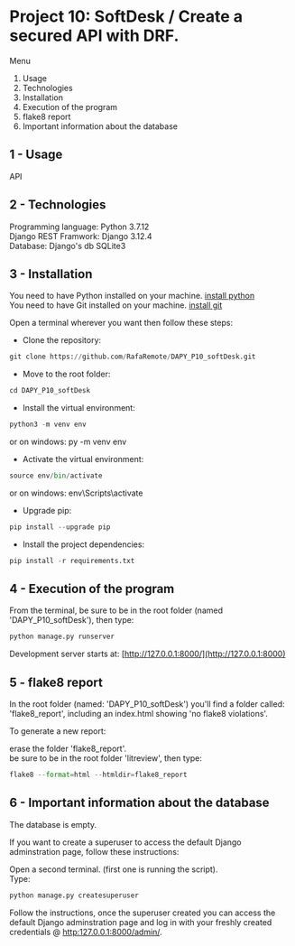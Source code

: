 # Project 10: SoftDesk / Create a secured API with DRF.

Menu

1. Usage
2. Technologies
3. Installation
4. Execution of the program
5. flake8 report
6. Important information about the database

## 1 - Usage

API

## 2 - Technologies

Programming language: Python 3.7.12  
Django REST Framwork: Django 3.12.4  
Database: Django's db SQLite3  

## 3 - Installation

You need to have Python installed on your machine. [install python](https://www.python.org/downloads/)  
You need to have Git installed on your machine. [install git](https://git-scm.com/book/en/v2/Getting-Started-Installing-Git)  
  
Open a terminal wherever you want then follow these steps:  

- Clone the repository:  

```python
git clone https://github.com/RafaRemote/DAPY_P10_softDesk.git
```

- Move to the root folder:  

```python
cd DAPY_P10_softDesk
```

- Install the virtual environment:  

```python
python3 -m venv env
```

or on windows: py -m venv env  

- Activate the virtual environment:  

```python
source env/bin/activate
```

or on windows: env\Scripts\activate  

- Upgrade pip:  

```python
pip install --upgrade pip
```

- Install the project dependencies:  

```python
pip install -r requirements.txt
```

## 4 - Execution of the program

From the terminal, be sure to be in the root folder (named 'DAPY_P10_softDesk'), then type:  

```python
python manage.py runserver
```

Development server starts at: [http://127.0.0.1:8000/](http://127.0.0.1:8000)  

## 5 - flake8 report

In the root folder (named: 'DAPY_P10_softDesk') you'll find a folder called: 'flake8_report', including an index.html showing 'no flake8 violations'.  

To generate a new report:  

erase the folder 'flake8_report'.  
be sure to be in the root folder 'litreview', then type:  

```python
flake8 --format=html --htmldir=flake8_report
```

## 6 - Important information about the database

The database is empty.  

If you want to create a superuser to access the default Django adminstration page, follow these instructions:

Open a second terminal. (first one is running the script).  
Type:

```python
python manage.py createsuperuser
```

Follow the instructions, once the superuser created you can access the default Django adminstration page and log in with your freshly created credentials @ [http:127.0.0.1:8000/admin/](http://127.0.0.1:8000/admin/).  

